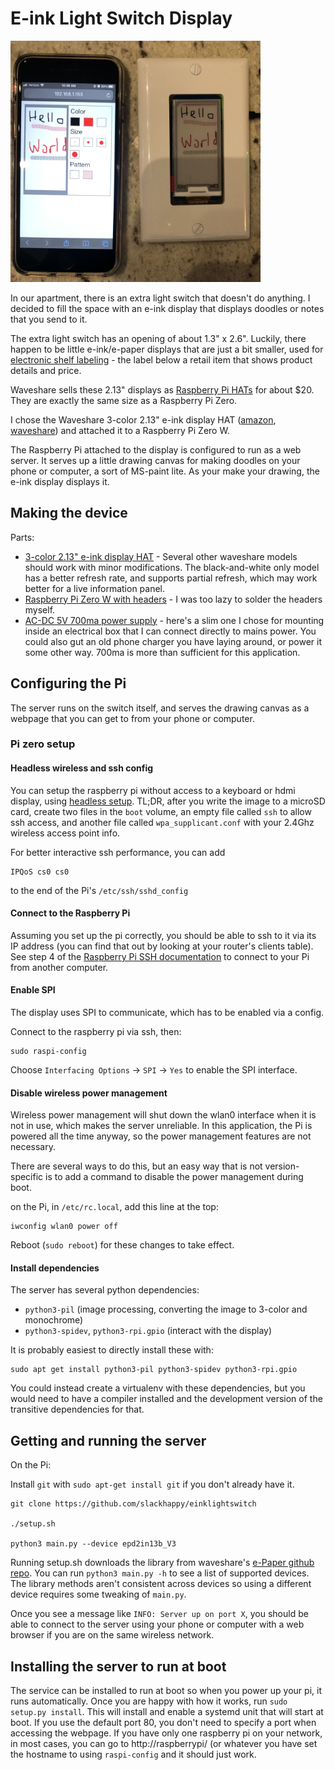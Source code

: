 # E-ink Light Switch Display

<img src="docs/demo.jpg" width="400" alt="demo">

In our apartment, there is an extra light switch that doesn't do anything.  I decided to fill the space with an e-ink display that displays doodles or notes that you send to it.

The extra light switch has an opening of about 1.3" x 2.6".  Luckily, there happen to be little e-ink/e-paper displays that are just a bit smaller, used for [electronic shelf labeling](https://www.eink.com/electronic-shelf-label.html) - the label below a retail item that shows product details and price.

Waveshare sells these 2.13" displays as [Raspberry Pi HATs](https://www.waveshare.com/product/raspberry-pi/displays/e-paper.htm?dir=asc&order=price) for about $20.  They are exactly the same size as a Raspberry Pi Zero.

I chose the Waveshare 3-color 2.13" e-ink display HAT ([amazon](https://www.amazon.com/waveshare-2-13inch-HAT-Resolution-Raspberry/dp/B07Q22WDB9), [waveshare](https://www.waveshare.com/wiki/2.13inch_e-Paper_HAT_(B))) and attached it to a Raspberry Pi Zero W.

The Raspberry Pi attached to the display is configured to run as a web server.  It serves up a little drawing canvas for making doodles on your phone or computer, a sort of MS-paint lite. As your make your drawing, the e-ink display displays it.

## Making the device

Parts:

- [3-color 2.13" e-ink display HAT](https://www.amazon.com/waveshare-2-13inch-HAT-Resolution-Raspberry/dp/B07Q22WDB9) - Several other waveshare models should work with minor modifications.  The black-and-white only model has a better refresh rate, and supports partial refresh, which may work better for a live information panel.
- [Raspberry Pi Zero W with headers](https://www.amazon.com/waveshare-Raspberry-Pi-Zero-Pre-Soldered/dp/B07W3GJTM1/) - I was too lazy to solder the headers myself.
- [AC-DC 5V 700ma power supply](https://www.amazon.com/gp/product/B076K8HT8Z/) - here's a slim one I chose for mounting inside an electrical box that I can connect directly to mains power.  You could also gut an old phone charger you have laying around, or power it some other way.  700ma is more than sufficient for this application.

## Configuring the Pi

The server runs on the switch itself, and serves the drawing canvas as a webpage that you can get to from your phone or computer.

### Pi zero setup

#### Headless wireless and ssh config
You can setup the raspberry pi without access to a keyboard or hdmi display, using [headless setup](https://www.raspberrypi.org/documentation/configuration/wireless/headless.md). TL;DR, after you write the image to a microSD card, create two files in the `boot` volume, an empty file called `ssh` to allow ssh access, and another file called `wpa_supplicant.conf` with your 2.4Ghz wireless access point info.

For better interactive ssh performance, you can add
```
IPQoS cs0 cs0
```
to the end of the Pi's `/etc/ssh/sshd_config`

#### Connect to the Raspberry Pi
Assuming you set up the pi correctly, you should be able to ssh to it via its IP address (you can find that out by looking at your router's clients table).  See step 4 of the [Raspberry Pi SSH documentation](https://www.raspberrypi.org/documentation/remote-access/ssh/README.md) to connect to your Pi from another computer.

#### Enable SPI
The display uses SPI to communicate, which has to be enabled via a config.

Connect to the raspberry pi via ssh, then:

```
sudo raspi-config
```

Choose `Interfacing Options` -> `SPI` -> `Yes`  to enable the SPI interface.


#### Disable wireless power management
Wireless power management will shut down the wlan0 interface when it is not in use, which makes the server unreliable.  In this application, the Pi is powered all the time anyway, so the power management features are not necessary.

There are several ways to do this, but an easy way that is not version-specific is to add a command to disable the power management during boot.

on the Pi, in `/etc/rc.local`, add this line at the top:

```
iwconfig wlan0 power off
```

Reboot (`sudo reboot`) for these changes to take effect.

#### Install dependencies
The server has several python dependencies:

- `python3-pil` (image processing, converting the image to 3-color and monochrome)
- `python3-spidev`, `python3-rpi.gpio` (interact with the display)

It is probably easiest to directly install these with:

```
sudo apt get install python3-pil python3-spidev python3-rpi.gpio
```

You could instead create a virtualenv with these dependencies, but you would need to have a compiler installed and the development version of the transitive dependencies for that.


## Getting and running the server
On the Pi:

Install `git` with `sudo apt-get install git` if you don't already have it.

```
git clone https://github.com/slackhappy/einklightswitch

./setup.sh

python3 main.py --device epd2in13b_V3
```

Running setup.sh downloads the library from waveshare's [e-Paper github repo](https://github.com/waveshare/e-Paper).  You can run `python3 main.py -h` to see a list of supported devices.  The library methods aren't consistent across devices so using a different device requires some tweaking of `main.py`.

Once you see a message like `INFO: Server up on port X`, you should be able to connect to the server using your phone or computer with a web browser if you are on the same wireless network.


## Installing the server to run at boot
The service can be installed to run at boot so when you power up your pi, it runs automatically.  Once you are happy with how it works, run `sudo setup.py install`.  This will install and enable a systemd unit that will start at boot.  If you use the default port 80, you don't need to specify a port when accessing the webpage.  If you have only one raspberry pi on your network, in most cases, you can go to http://raspberrypi/ (or whatever you have set the hostname to using `raspi-config` and it should just work.
